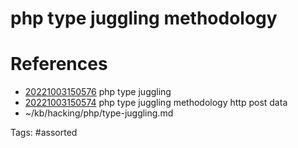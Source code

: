 # php type juggling methodology

# References
- [20221003150576](/zet/20221003150576/) php type juggling
- [20221003150574](/zet/20221003150574/) php type juggling methodology http post data
- ~/kb/hacking/php/type-juggling.md

Tags:
    #assorted

